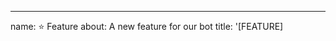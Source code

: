 
---
name: ⭐ Feature
about: A new feature for our bot
title: '[FEATURE] <title>'
labels: Feature
assignees: ''

---

<!--
Note: Please search to see if an issue already exists for the bug you encountered.
-->

### Description
<!-- A concise description of what you want to implement. -->

### Explanation:
<!-- A concise explanation of why this would be a good feature. -->

### Implementation Details:
<!--
Example: steps to implement the desired behavior
1. In this environment...
1. With this config...
1. Run '...'
1. See error...
-->

### Anything else:
<!--
Links? References? Anything that will give us more context about the issue that you are encountering!
-->
